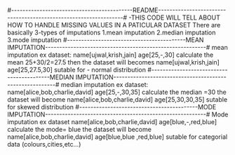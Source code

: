 #-------------------------------------------README-----------------------------------------------------------------#
-THIS CODE WILL TELL ABOUT HOW TO HANDLE MISSING VALUES IN A PATICULAR DATASET
There are basically 3-types of imputations 
1.mean imputation
2.median imputation
3.mode imputation
#------------------------------------------MEAN IMPUTATION---------------------------------------------------------#
mean imputation ex dataset: name[ujwal,krish,jain] age[25,-,30]
calculate the mean 25+30/2=27.5
then the dataset will becomes name[ujwal,krish,jain] age[25,27.5,30]
sutable for - normal distribution
#------------------------------------------MEDIAN IMPUTATION---------------------------------------------------------#
median imputation ex dataset: name[alice,bob,charlie,david] age[25,-,30,35]
calculate the median =30
the dataset will become name[alice,bob,charlie,david] age[25,30,30,35]
sutable for skewed distribution
#------------------------------------------MODE IMPUTATION---------------------------------------------------------#
Mode imputation ex dataset name[alice,bob,charlie,david] age[blue,-,red,blue]
calculate the mode= blue
the dataset will become name[alice,bob,charlie,david] age[blue,blue ,red,blue]
sutable for categorial data (colours,cities,etc...)
